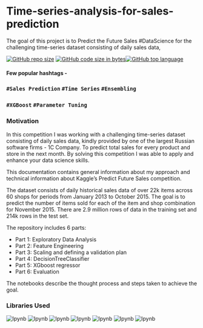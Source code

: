 # Time-series-analysis-for-sales-prediction
The goal of this project is to Predict the Future Sales #DataScience for the challenging time-series dataset consisting of daily sales data,

[![GitHub repo size](https://img.shields.io/github/repo-size/iamsivab/Kaggle-Predicting-Future-Sales.svg?logo=github&style=social)](https://github.com/iamsivab) [![GitHub code size in bytes](https://img.shields.io/github/languages/code-size/iamsivab/Kaggle-Predicting-Future-Sales.svg?logo=git&style=social)](https://github.com/iamsivab/)[![GitHub top language](https://img.shields.io/github/languages/top/iamsivab/Kaggle-Predicting-Future-Sales.svg?logo=python&style=social)](https://github.com/iamsivab)

#### Few popular hashtags - 
### `#Sales Prediction` `#Time Series` `#Ensembling`
### `#XGBoost` `#Parameter Tuning`

### Motivation
In this competition I was working with a challenging time-series dataset consisting of daily sales data, kindly provided by one of the largest Russian software firms - 1C Company. 
To predict total sales for every product and store in the next month. By solving this competition I was able to apply and enhance your data science skills.

This documentation contains general information about my approach and technical information about Kaggle’s Predict Future Sales competition.


The dataset consists of daily historical sales data of over 22k items across 60 shops for periods from January 2013 to October 2015.  The goal is to predict the number of items sold for each of the item and shop combination for November 2015.  There are 2.9 million rows of data in the training set and 214k rows in the test set.

The repository includes 6 parts:<br>
  * Part 1: Exploratory Data Analysis
  * Part 2: Feature Engineering
  * Part 3: Scaling and defining a validation plan
  * Part 4: DecisionTreeClassifier
  * Part 5: XGboost regressor
  * Part 6: Evaluation
  
The notebooks describe the thought process and steps taken to achieve the goal.

### Libraries Used

![Ipynb](https://img.shields.io/badge/Python-datetime-blue.svg?style=flat&logo=python&logoColor=white) 
![Ipynb](https://img.shields.io/badge/Python-pandas-blue.svg?style=flat&logo=python&logoColor=white)
![Ipynb](https://img.shields.io/badge/Python-numpy-blue.svg?style=flat&logo=python&logoColor=white) 
![Ipynb](https://img.shields.io/badge/Python-matplotlib-blue.svg?style=flat&logo=python&logoColor=white) 
![Ipynb](https://img.shields.io/badge/Python-seaborn-blue.svg?style=flat&logo=python&logoColor=white)
![Ipynb](https://img.shields.io/badge/Python-scipy-blue.svg?style=flat&logo=python&logoColor=white) 
![Ipynb](https://img.shields.io/badge/Python-sklearn-blue.svg?style=flat&logo=python&logoColor=white) 

